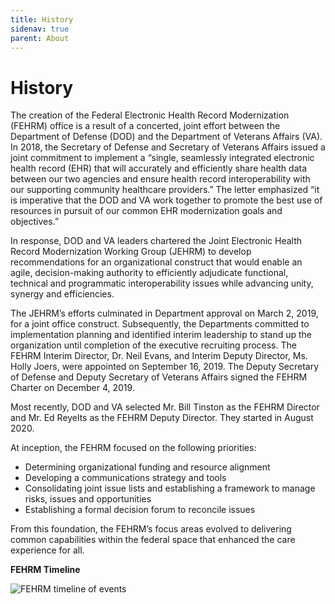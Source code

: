 ```yaml
---
title: History
sidenav: true
parent: About
---
```

# History

The creation of the Federal Electronic Health Record Modernization (FEHRM) office is a result of a concerted, joint effort between the Department of Defense (DOD) and the Department of Veterans Affairs (VA). In 2018, the Secretary of Defense and Secretary of Veterans Affairs issued a joint commitment to implement a “single, seamlessly integrated electronic health record (EHR) that will accurately and efficiently share health data between our two agencies and ensure health record interoperability with our supporting community healthcare providers.” The letter emphasized “it is imperative that the DOD and VA work together to promote the best use of resources in pursuit of our common EHR modernization goals and objectives.”

In response, DOD and VA leaders chartered the Joint Electronic Health Record Modernization Working Group (JEHRM) to develop recommendations for an organizational construct that would enable an agile, decision-making authority to efficiently adjudicate functional, technical and programmatic interoperability issues while advancing unity, synergy and efficiencies.

The JEHRM’s efforts culminated in Department approval on March 2, 2019, for a joint office construct. Subsequently, the Departments committed to implementation planning and identified interim leadership to stand up the organization until completion of the executive recruiting process. The FEHRM Interim Director, Dr. Neil Evans, and Interim Deputy Director, Ms. Holly Joers, were appointed on September 16, 2019. The Deputy Secretary of Defense and Deputy Secretary of Veterans Affairs signed the FEHRM Charter on December 4, 2019.

Most recently, DOD and VA selected Mr. Bill Tinston as the FEHRM Director and Mr. Ed Reyelts as the FEHRM Deputy Director. They started in August 2020.

At inception, the FEHRM focused on the following priorities:

* Determining organizational funding and resource alignment
* Developing a communications strategy and tools
* Consolidating joint issue lists and establishing a framework to manage risks, issues and opportunities
* Establishing a formal decision forum to reconcile issues

From this foundation, the FEHRM’s focus areas evolved to delivering common capabilities within the federal space that enhanced the care experience for all.

**FEHRM Timeline** 

![FEHRM timeline of events](/images/timeline.png "FEHRM Timeline")